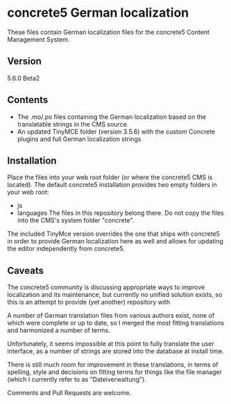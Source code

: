 # concrete5 German localization

These files contain German localization files for the concrete5 Content Management System.

## Version

5.6.0 Beta2

## Contents

- The .mo/.po files containing the German localization based on the translatable strings in the CMS source.
- An updated TinyMCE folder (version 3.5.6) with the custom Concrete plugins and full German localization strings

## Installation

Place the files into your web root folder (or where the concrete5 CMS is located).
The default concrete5 installation provides two empty folders in your web root:
- js
- languages
The files in this repository belong there.
Do not copy the files into the CMS's system folder "concrete".

The included TinyMce version overrides the one that ships with concrete5 in order to provide German localization here as well and allows for updating the editor independently from concrete5.

## Caveats

The concrete5 community is discussing appropriate ways to improve localization and its maintenance, but currently no unified solution exists, so this is an attempt to provide (yet another) repository with 

A number of German translation files from various authors exist, none of which were complete or up to date, so I merged the most fitting translations and harmonized a number of terms. 

Unfortunately, it seems impossible at this point to fully translate the user interface, as a number of strings are stored into the database at install time.

There is still much room for improvement in these translations, in terms of spelling, style and decisions on fitting terms for things like the file manager (which I currently refer to as "Dateiverwaltung").

Comments and Pull Requests are welcome.